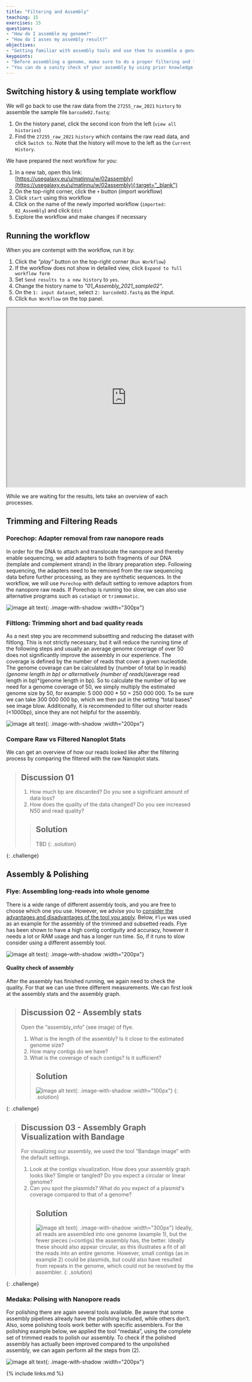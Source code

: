 ```yaml
---
title: "Filtering and Assembly"
teaching: 15
exercises: 15
questions:
- "How do I assemble my genome?"
- "How do I asses my assembly result?"
objectives:
- "Getting familiar with assembly tools and use them to assemble a genome"
keypoints:
- "Before assembling a genome, make sure to do a proper filtering and trimming to achieve the best assembly possible. There are various algorithm and tools to assemble and polish your genome. Decide which one suits your need."
- "You can do a sanity check of your assembly by using prior knowledge such as: (1) expected genome size, (2) expected structure of the genome (circular or linear), (3) compare contigs length and depth distribution, and (4) make sense of the assembly graph. From this information, you can decide whether you need to add more depths (by re-sequencing) or do another run if the result is too fragmented."
---
```

## Switching history & using template workflow
We will go back to use the raw data from the `27255_raw_2021` `history` to assemble the sample file `barcode02.fastq`:
1. On the history panel, click the second icon from the left (`view all histories`)
2. Find the `27255_raw_2021` `history` which contains the raw read data, and click `Switch to`. Note that the history will move to the left as the `Current History`.

We have prepared the next workflow for you:
1. In a new tab, open this link: [https://usegalaxy.eu/u/matinnu/w/02assembly](https://usegalaxy.eu/u/matinnu/w/02assembly){:target="_blank"}
2. On the top-right corner, click the `+` button (import workflow) 
3. Click `start` using this workflow
4. Click on the name of the newly imported workflow (`imported: 02_Assembly`) and click `Edit`
5. Explore the workflow and make changes if necessary

## Running the workflow
When you are contempt with the workflow, run it by:
1. Click the _"play"_ button on the top-right corner (`Run Workflow`)
2. If the workflow does not show in detailed view, click `Expand to full workflow form`
3. Set `Send results to a new history` to `yes`. 
4. Change the history name to _"01_Assembly_2021_sample02"_.
5. On the `1: input dataset`, select `2: barcode02.fastq` as the input.
6. Click `Run Workflow` on the top panel.

<iframe src="https://drive.google.com/file/d/1VCbLh9V-k5BiWqKMp756HZ2BErXC-aZV/preview" width="640" height="480" allow="autoplay"></iframe>

While we are waiting for the results, lets take an overview of each processes.

## Trimming and Filtering Reads
### Porechop: Adapter removal from raw nanopore reads
In order for the DNA to attach and translocate the nanopore and thereby enable sequencing, we add adapters to both fragments of our DNA (template and complement strand) in the library preparation step. Following sequencing, the adapters need to be removed from the raw sequencing data before further processing, as they are synthetic sequences. In the workflow, we will use `Porechop` with default setting to remove adaptors from the nanopore raw reads. If Porechop is running too slow, we can also use alternative programs such as `cutadapt` or `trimmomatic`. 

![image alt text](../fig/01_porechop.png){: .image-with-shadow :width="300px"}

### Filtlong: Trimming short and bad quality reads
As a next step you are recommend subsetting and reducing the dataset with filtlong. This is not strictly necessary, but it will reduce the running time of the following steps and usually an average genome coverage of over 50 does not significantly improve the assembly in our experience. The coverage is defined by the number of reads that cover a given nucleotide. The genome coverage can be calculated by (number of total bp in reads)*(genome length in bp) or alternatively (number of reads)*(average read length in bp)*(genome length in bp). So to calculate the number of bp we need for a genome coverage of 50, we simply multiply the estimated genome size by 50, for example: 5 000 000 * 50 = 250 000 000. To be sure we can take 300 000 000 bp, which we then put in the setting “total bases” see image blow. Additionally, it is recommended to filter out shorter reads (<1000bp), since they are not helpful for the assembly.

![image alt text](../fig/02_filtlong.png){: .image-with-shadow :width="200px"}

### Compare Raw vs Filtered Nanoplot Stats
We can get an overview of how our reads looked like after the filtering process by comparing the filtered with the raw Nanoplot stats.

> ## Discussion 01
> 1. How much bp are discarded? Do you see a significant amount of data loss?
> 2. How does the quality of the data changed? Do you see increased N50 and read quality?
>
> > ## Solution
> >
> > TBD
> {: .solution}
>
{: .challenge}

## Assembly & Polishing
### Flye: Assembling long-reads into whole genome
There is a wide range of different assembly tools, and you are free to choose which one you use. However, we advise you to [consider the advantages and disadvantages of the tool you apply](https://f1000research.com/articles/8-2138). Below, `Flye` was used as an example for the assembly of the trimmed and subsetted reads. Flye has been shown to have a high contig contiguity and accuracy, however it needs a lot or RAM usage and has a longer run time. So, if it runs to slow consider using a different assembly tool.

![image alt text](../fig/04_flye.png){: .image-with-shadow :width="200px"}

#### Quality check of assembly
After the assembly has finished running, we again need to check the quality. For that we can use three different measurements. We can first look at the assembly stats and the assembly graph.

> ## Discussion 02 - Assembly stats
> Open the “assembly_info” (see image) of flye. 
> 1. What is the length of the assembly? Is it close to the estimated genome size?
> 2. How many contigs do we have?
> 3. What is the coverage of each contigs? Is it sufficient?
>
> > ## Solution
> >
> > ![image alt text](../fig/04-01_flye.png){: .image-with-shadow :width="100px"}
> {: .solution}
>
{: .challenge}

> ## Discussion 03 - Assembly Graph Visualization with Bandage
> For visualizing our assembly, we used the tool “Bandage image” with the default settings.
> 1. Look at the contigs visualization. How does your assembly graph looks like? Simple or tangled? Do you expect a circular or linear genome?
> 2. Can you spot the plasmids? What do you expect of a plasmid's coverage compared to that of a genome?
>
> > ## Solution
> > ![image alt text](../fig/05-1_bandage.png){: .image-with-shadow :width="300px"}
> > Ideally, all reads are assembled into one genome (example 1), but the fewer pieces (=contigs) the assembly has, the better. Ideally these should also appear circular, as this illustrates a fit of all the reads into an entire genome. However, small contigs (as in example 2) could be plasmids, but could also have resulted from repeats in the genome, which could not be resolved by the assembler.
> {: .solution}
>
{: .challenge}

### Medaka: Polising with Nanopore reads
For polishing there are again several tools available. Be aware that some assembly pipelines already have the polishing included, while others don’t. Also, some polishing tools work better with specific assemblers. For the polishing example below, we applied the tool “medaka”, using the complete set of trimmed reads to polish our assembly. To check if the polished assembly has actually been improved compared to the unpolished assembly, we can again perform all the steps from (2). 

![image alt text](../fig/06_medaka.png){: .image-with-shadow :width="200px"}

{% include links.md %}

